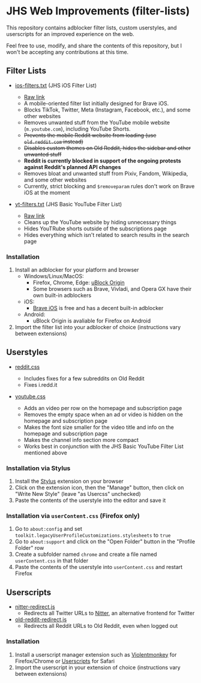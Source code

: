 # JHS Web Improvements (filter-lists)

This repository contains adblocker filter lists, custom userstyles, and userscripts for an improved experience on the web.

Feel free to use, modify, and share the contents of this repository, but I won't be accepting any contributions at this time.

## Filter Lists

- [ios-filters.txt](filters/ios-filters.txt) (JHS iOS Filter List)
  - [Raw link](https://raw.githubusercontent.com/jocoro19/filter-lists/main/filters/ios-filters.txt)    
  - A mobile-oriented filter list initially designed for Brave iOS.
  - Blocks TikTok, Twitter, Meta (Instagram, Facebook, etc.), and some other websites
  - Removes unwanted stuff from the YouTube mobile website (`m.youtube.com`), including YouTube Shorts.
  - ~~Prevents the mobile Reddit website from loading (use `old.reddit.com` instead)~~
  - ~~Disables custom themes on Old Reddit, hides the sidebar and other unwanted stuff~~
  - **Reddit is currently blocked in support of the ongoing protests against Reddit's planned API changes**
  - Removes bloat and unwanted stuff from Pixiv, Fandom, Wikipedia, and some other websites
  - Currently, strict blocking and `$removeparam` rules don't work on Brave iOS at the moment

- [yt-filters.txt](filters/yt-filters.txt) (JHS Basic YouTube Filter List)
  - [Raw link](https://raw.githubusercontent.com/jocoro19/filter-lists/main/filters/yt-filters.txt)
  - Cleans up the YouTube website by hiding unnecessary things
  - Hides YouTRube shorts outside of the subscriptions page
  - Hides everything which isn't related to search results in the search page

### Installation

1. Install an adblocker for your platform and browser
    - Windows/Linux/MacOS: 
      - Firefox, Chrome, Edge: [uBlock Origin](https://github.com/gorhill/uBlock)
      - Some browsers such as Brave, Vivladi, and Opera GX have their own built-in adblockers
    - iOS:
      - [Brave iOS](https://brave.com/ios/) is free and has a decent built-in adblocker
    - Android:
      - uBlock Origin is avaliable for Firefox on Android
2. Import the filter list into your adblocker of choice (instructions vary between extensions)

## Userstyles

- [reddit.css](styles/reddit.css)
  - Includes fixes for a few subreddits on Old Reddit
  - Fixes i.redd.it

- [youtube.css](styles/youtube.css)
  - Adds an video per row on the homepage and subscription page
  - Removes the empty space when an ad or video is hidden on the homepage and subscription page
  - Makes the font size smaller for the video title and info on the homepage and subscription page
  - Makes the channel info section more compact
  - Works best in conjunction with the JHS Basic YouTube Filter List mentioned above

### Installation via Stylus
1. Install the [Stylus](https://github.com/openstyles/stylus) extension on your browser
2. Click on the extension icon, then the "Manage" button, then click on "Write New Style" (leave "as Usercss" unchecked)
3. Paste the contents of the userstyle into the editor and save it

### Installation via `userContent.css` (Firefox only)
1. Go to `about:config` and set `toolkit.legacyUserProfileCustomizations.stylesheets` to `true`
2. Go to `about:support` and click on the "Open Folder" button in the "Profile Folder" row
3. Create a subfolder named `chrome` and create a file named `userContent.css` in that folder
4. Paste the contents of the userstyle into `userContent.css` and restart Firefox

## Userscripts
- [nitter-redirect.js](scripts/nitter-redirect.js)
  - Redirects all Twitter URLs to [Nitter](https://github.com/zedeus/nitter), an alternative frontend for Twitter
- [old-reddit-redirect.js](scripts/old-reddit-redirect.js)
  - Redirects all Reddit URLs to Old Reddit, even when logged out

### Installation
1. Install a userscript manager extension such as [Violentmonkey](https://violentmonkey.github.io/) for Firefox/Chrome or [Userscripts](https://github.com/quoid/userscripts) for Safari
2. Import the userscript in your extension of choice (instructions vary between extensions)

